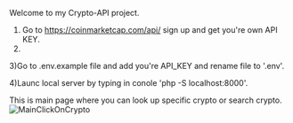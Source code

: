 Welcome to my Crypto-API project.

1) Go to https://coinmarketcap.com/api/ sign up and get you're own API KEY.
2) 
3)Go to .env.example file and add you're API_KEY and rename file to '.env'.

4)Launc local server by typing in conole 'php -S localhost:8000'.

This is main page where you can look up specific crypto or search crypto.
![MainClickOnCrypto](https://user-images.githubusercontent.com/38011256/209432376-e5d8235a-ea96-4808-b827-60d4f99a8ee5.gif)
